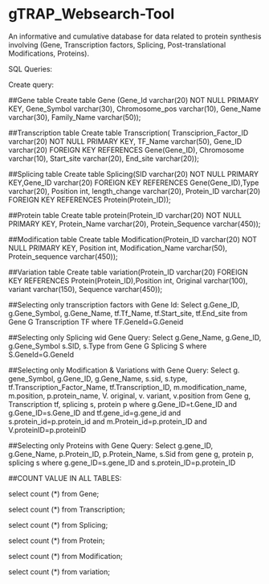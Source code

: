 # gTRAP_Websearch-Tool
An informative and cumulative database for data related to protein synthesis involving (Gene, Transcription factors, Splicing, Post-translational Modifications, Proteins).

SQL Queries:

Create query:

##Gene table
Create table Gene (Gene_Id varchar(20) NOT NULL PRIMARY KEY, Gene_Symbol varchar(30), Chromosome_pos varchar(10), Gene_Name varchar(30), Family_Name varchar(50));


##Transcription table
Create table Transcription( Transciprion_Factor_ID varchar(20) NOT NULL PRIMARY KEY, TF_Name varchar(50), Gene_ID varchar(20) FOREIGN KEY REFERENCES Gene(Gene_ID), Chromosome varchar(10), Start_site varchar(20), End_site varchar(20));


##Splicing table
Create table Splicing(SID varchar(20) NOT NULL PRIMARY KEY,Gene_ID varchar(20) FOREIGN KEY REFERENCES Gene(Gene_ID),Type varchar(20), Position int, length_change varchar(20), Protein_ID varchar(20) FOREIGN KEY REFERENCES Protein(Protein_ID));


##Protein table
Create table protein(Protein_ID varchar(20) NOT NULL PRIMARY KEY, Protein_Name varchar(20), Protein_Sequence varchar(450));


##Modification table
Create table Modification(Protein_ID varchar(20) NOT NULL PRIMARY KEY, Position int, Modification_Name varchar(50), Protein_sequence varchar(450));

##Variation table
Create table variation(Protein_ID varchar(20) FOREIGN KEY REFERENCES Protein(Protein_ID),Position int, Original varchar(100), variant varchar(150), Sequence varchar(450));

##Selecting only transcription factors with Gene Id:
Select g.Gene_ID, g.Gene_Symbol, g.Gene_Name, tf.Tf_Name, tf.Start_site, tf.End_site  from Gene G Transcription TF where TF.GeneId=G.Geneid 

##Selecting only Splicing wid Gene Query:
Select g.Gene_Name, g.Gene_ID, g.Gene_Symbol  s.SID, s.Type from Gene G Splicing S where S.GeneId=G.GeneId

##Selecting only Modification & Variations with Gene Query:
Select g. gene_Symbol, g.Gene_ID, g.Gene_Name, s.sid, s.type, tf.Transcription_Factor_Name, tf.Transcription_ID, m.modification_name, m.position, p.protein_name, V. original, v. variant, v.position from Gene g, Transcription tf, splicing s, protein p where g.Gene_ID=t.Gene_ID and g.Gene_ID=s.Gene_ID and tf.gene_id=g.gene_id and s.protein_id=p.protein_id and m.Protein_id=p.protein_ID and V.proteinID=p.proteinID

##Selecting only Proteins with Gene Query:
Select g.gene_ID, g.Gene_Name, p.Protein_ID, p.Protein_Name, s.Sid from gene g, protein p, splicing s where g.gene_ID=s.gene_ID and s.protein_ID=p.protein_ID


##COUNT VALUE IN ALL TABLES:

select count (*) from Gene;

select count (*) from Transcription;

select count (*) from Splicing;

select count (*) from  Protein;

select count (*) from Modification;

select count (*) from variation;

